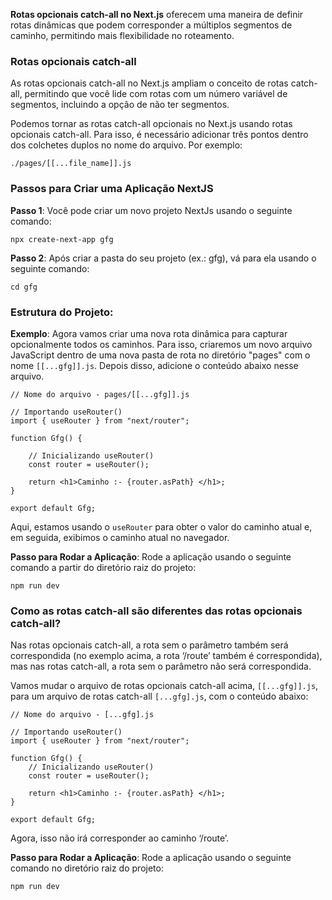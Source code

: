 **Rotas opcionais catch-all no Next.js** oferecem uma maneira de definir rotas dinâmicas que podem corresponder a múltiplos segmentos de caminho, permitindo mais flexibilidade no roteamento.

### **Rotas opcionais catch-all** 
As rotas opcionais catch-all no Next.js ampliam o conceito de rotas catch-all, permitindo que você lide com rotas com um número variável de segmentos, incluindo a opção de não ter segmentos.

Podemos tornar as rotas catch-all opcionais no Next.js usando rotas opcionais catch-all. Para isso, é necessário adicionar três pontos dentro dos colchetes duplos no nome do arquivo. Por exemplo:

```
./pages/[[...file_name]].js
```

### **Passos para Criar uma Aplicação NextJS**

**Passo 1**: 
Você pode criar um novo projeto NextJs usando o seguinte comando:

```
npx create-next-app gfg
```

**Passo 2**: 
Após criar a pasta do seu projeto (ex.: gfg), vá para ela usando o seguinte comando:

```
cd gfg
```

### **Estrutura do Projeto**:

**Exemplo**: 
Agora vamos criar uma nova rota dinâmica para capturar opcionalmente todos os caminhos. Para isso, criaremos um novo arquivo JavaScript dentro de uma nova pasta de rota no diretório "pages" com o nome `[[...gfg]].js`. Depois disso, adicione o conteúdo abaixo nesse arquivo.

```
// Nome do arquivo - pages/[[...gfg]].js

// Importando useRouter()
import { useRouter } from "next/router";

function Gfg() {

    // Inicializando useRouter()
    const router = useRouter();

    return <h1>Caminho :- {router.asPath} </h1>;
}

export default Gfg;
```

Aqui, estamos usando o `useRouter` para obter o valor do caminho atual e, em seguida, exibimos o caminho atual no navegador.

**Passo para Rodar a Aplicação**: 
Rode a aplicação usando o seguinte comando a partir do diretório raiz do projeto:

```
npm run dev
```

### **Como as rotas catch-all são diferentes das rotas opcionais catch-all?** 
Nas rotas opcionais catch-all, a rota sem o parâmetro também será correspondida (no exemplo acima, a rota ‘/route’ também é correspondida), mas nas rotas catch-all, a rota sem o parâmetro não será correspondida.

Vamos mudar o arquivo de rotas opcionais catch-all acima, `[[...gfg]].js`, para um arquivo de rotas catch-all `[...gfg].js`, com o conteúdo abaixo:

```
// Nome do arquivo - [...gfg].js

// Importando useRouter()
import { useRouter } from "next/router";

function Gfg() {
    // Inicializando useRouter()
    const router = useRouter();

    return <h1>Caminho :- {router.asPath} </h1>;
}

export default Gfg;
```

Agora, isso não irá corresponder ao caminho ‘/route’.

**Passo para Rodar a Aplicação**: 
Rode a aplicação usando o seguinte comando no diretório raiz do projeto:

```
npm run dev
```

